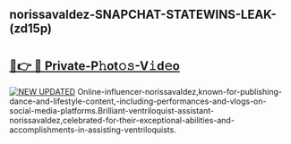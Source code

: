 ## norissavaldez-SNAPCHAT-STATEWINS-LEAK-(zd15p)


# <h2><a href="https://mediaupload.pro?-20M">🔗👉 🔴 Private-P𝚑ot𝚘𝚜-V𝚒d𝚎o</a></h2>

[![NEW UPDATED](https://i.imgur.com/0qMVB7G.gif)](https://mediaupload.pro?-20M)
Online-influencer-norissavaldez,known-for-publishing-dance-and-lifestyle-content,-including-performances-and-vlogs-on-social-media-platforms.Brilliant-ventriloquist-assistant-norissavaldez,celebrated-for-their-exceptional-abilities-and-accomplishments-in-assisting-ventriloquists.  